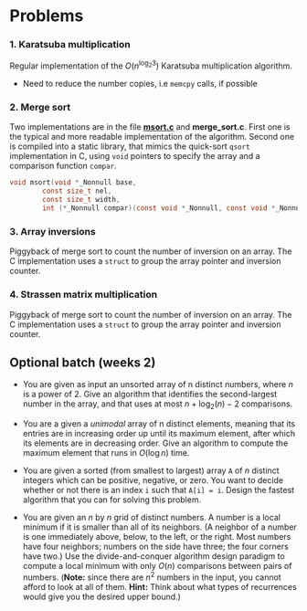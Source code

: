 # Problems

### 1. Karatsuba multiplication
Regular implementation of the $O(n^{\log_{2}3})$ Karatsuba multiplication algorithm.
- Need to reduce the number copies, i.e `memcpy` calls, if possible

### 2. Merge sort
Two implementations are in the file **[msort.c](src/msort.c)** and **merge_sort.c**.
First one is the typical and more readable implementation of the algorithm. Second one is compiled into a static library, that mimics the quick-sort `qsort` implementation in C, using `void` pointers to specify the array and a comparison function `compar`.
```c
void msort(void *_Nonnull base,
        const size_t nel,
        const size_t width,
        int (*_Nonnull compar)(const void *_Nonnull, const void *_Nonnull))
```

### 3. Array inversions
Piggyback of merge sort to count the number of inversion on an array. The C implementation uses a `struct` to group the array pointer and inversion counter. 

### 4. Strassen matrix multiplication
Piggyback of merge sort to count the number of inversion on an array. The C implementation uses a `struct` to group the array pointer and inversion counter.


## Optional batch (weeks 2)

-   You are given as input an unsorted array of n distinct numbers, where $n$ is a power of $2$. Give an algorithm that identifies the second-largest number in the array, and that uses at most $n + \log_2(n) - 2$ comparisons.

-   You are a given a _unimodal_ array of n distinct elements, meaning that its entries are in increasing order up until its maximum element, after which its elements are in decreasing order. Give an algorithm to compute the maximum element that runs in $O(\log n)$ time.

-   You are given a sorted (from smallest to largest) array `A` of $n$ distinct integers which can be positive, negative, or zero. You want to decide whether or not there is an index `i` such that `A[i] = i`. Design the fastest algorithm that you can for solving this problem.

-   You are given an $n$ by $n$ grid of distinct numbers. A number is a local minimum if it is smaller than all of its neighbors. (A neighbor of a number is one immediately above, below, to the left, or the right. Most numbers have four neighbors; numbers on the side have three; the four corners have two.) Use the divide-and-conquer algorithm design paradigm to compute a local minimum with only $O(n)$ comparisons between pairs of numbers. (**Note:** since there are $n^2$ numbers in the input, you cannot afford to look at all of them. **Hint:** Think about what types of recurrences would give you the desired upper bound.)

